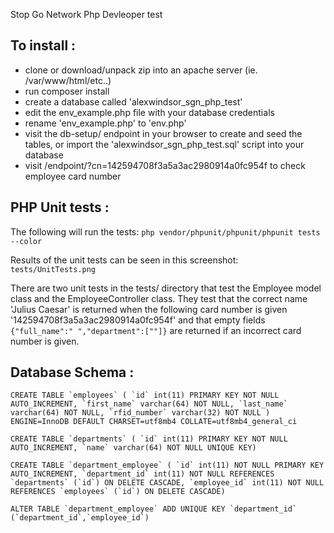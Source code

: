 Stop Go Network Php Devleoper test

## To install :

- clone or download/unpack zip into an apache server (ie. /var/www/html/etc..)
- run composer install
- create a database called 'alexwindsor_sgn_php_test'
- edit the env_example.php file with your database credentials
- rename 'env_example.php' to 'env.php'
- visit the db-setup/ endpoint in your browser to create and seed the tables, or import the 'alexwindsor_sgn_php_test.sql' script into your database
- visit /endpoint/?cn=142594708f3a5a3ac2980914a0fc954f to check employee card number


## PHP Unit tests :

The following will run the tests:
`php vendor/phpunit/phpunit/phpunit tests --color`

Results of the unit tests can be seen in this screenshot:
`tests/UnitTests.png`

There are two unit tests in the tests/ directory that test the Employee model class and the EmployeeController class. They test that the correct name 'Julius Caesar' is returned when the following card number is given '142594708f3a5a3ac2980914a0fc954f'  and that empty fields ``{"full_name":" ","department":[""]}`` are returned if an incorrect card number is given.

## Database Schema :

``CREATE TABLE `employees` (
`id` int(11) PRIMARY KEY NOT NULL AUTO_INCREMENT,
`first_name` varchar(64) NOT NULL,
`last_name` varchar(64) NOT NULL,
`rfid_number` varchar(32) NOT NULL
) ENGINE=InnoDB DEFAULT CHARSET=utf8mb4 COLLATE=utf8mb4_general_ci``

``CREATE TABLE `departments` (
`id` int(11) PRIMARY KEY NOT NULL AUTO_INCREMENT,
`name` varchar(64) NOT NULL UNIQUE KEY)``

``CREATE TABLE `department_employee` (
`id` int(11) NOT NULL PRIMARY KEY AUTO_INCREMENT,
`department_id` int(11) NOT NULL REFERENCES `departments` (`id`) ON DELETE CASCADE,
`employee_id` int(11) NOT NULL REFERENCES `employees` (`id`) ON DELETE CASCADE)``

``ALTER TABLE `department_employee` ADD UNIQUE KEY `department_id` (`department_id`,`employee_id`)``

